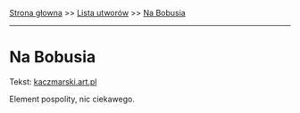 [Strona głowna](../index.md) >> [Lista utworów](../list.md) >> [Na Bobusia](308.md)

---

# Na Bobusia

Tekst: [kaczmarski.art.pl](https://www.kaczmarski.art.pl/tworczosc/wiersze/na-bobusia/)

Element pospolity, nic ciekawego.